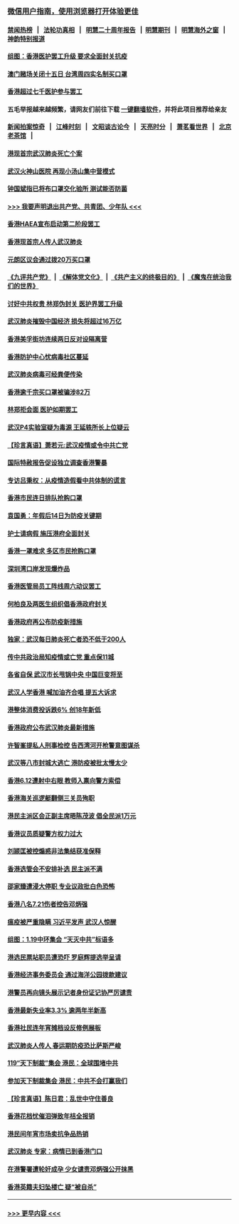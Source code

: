 ### [微信用户指南，使用浏览器打开体验更佳](https://github.com/gfw-breaker/banned-news1/blob/master/indexes/wechat-guide.md?t=0)
#### [禁闻热榜](热点新闻.md?t=0)  &nbsp;&nbsp;|&nbsp;&nbsp; [法轮功真相](https://github.com/gfw-breaker/truth/blob/master/README.md?t=0) &nbsp;&nbsp;|&nbsp;&nbsp; [明慧二十周年报告](https://github.com/gfw-breaker/mh-reports/blob/master/README.md?t=0) &nbsp;&nbsp;|&nbsp;&nbsp;[明慧期刊](https://github.com/gfw-breaker/mh-qikan) &nbsp;&nbsp;|&nbsp;&nbsp; [明慧海外之窗](https://github.com/gfw-breaker/mh-news/blob/master/README.md?t=0) &nbsp;&nbsp;|&nbsp;&nbsp; [神韵特别报道](https://github.com/gfw-breaker/mh-news/blob/master/shenyun.md?t=0)
#### [组图：香港医护罢工升级 要求全面封关抗疫](../pages/nsc415/n11844107.md?t=02051622) 
#### [澳门赌场关闭十五日 台湾周四实名制买口罩](../pages/nsc415/n11845083.md?t=02051622) 
#### [香港超过七千医护参与罢工](../pages/nsc415/n11845051.md?t=02051622) 
#### 五毛举报越来越频繁，请网友们前往下载 [一键翻墙软件](https://github.com/gfw-breaker/ssr-accounts)，并将此项目推荐给亲友
#### [新闻拍案惊奇](https://github.com/gfw-breaker/banned-news1/blob/master/pages/link4.md) &nbsp;&nbsp;|&nbsp;&nbsp; [江峰时刻](https://github.com/gfw-breaker/banned-news1/blob/master/pages/link4.md) &nbsp;&nbsp;|&nbsp;&nbsp; [文昭谈古论今](https://github.com/gfw-breaker/banned-news1/blob/master/pages/link4.md) &nbsp;&nbsp;|&nbsp;&nbsp; [天亮时分](https://github.com/gfw-breaker/banned-news1/blob/master/pages/link4.md) &nbsp;&nbsp;|&nbsp;&nbsp; [萧茗看世界](https://github.com/gfw-breaker/banned-news1/blob/master/pages/link4.md) &nbsp;&nbsp;|&nbsp;&nbsp; [北京老茶馆](https://github.com/gfw-breaker/banned-news1/blob/master/pages/link4.md) &nbsp;&nbsp;|&nbsp;&nbsp; 
#### [港现首宗武汉肺炎死亡个案](../pages/nsc415/n11844998.md?t=02051622) 
#### [武汉火神山医院 再现小汤山集中营模式](../pages/nsc415/n11844763.md?t=02051622) 
#### [钟国斌指已将布口罩交化验所 测试能否防菌](../pages/nsc415/n11842783.md?t=02051622) 
#### [>>> 我要声明退出共产党、共青团、少年队 <<<](https://github.com/begood0513/goodnews/blob/master/quit/letter.md) 
#### [香港HAEA宣布启动第二阶段罢工](../pages/nsc415/n11842723.md?t=02051622) 
#### [香港现首宗人传人武汉肺炎](../pages/nsc415/n11842766.md?t=02051622) 
#### [元朗区议会通过拨20万买口罩](../pages/nsc415/n11842754.md?t=02051622) 
#### [《九评共产党》](https://github.com/begood0513/9ping.md/blob/master/README.md) &nbsp;|&nbsp; [《解体党文化》](../../../../jtdwh.md/blob/master/README.md)  &nbsp;|&nbsp; [《共产主义的终极目的》](../../../../gczydzjmd.md/blob/master/README.md) &nbsp;|&nbsp; [《魔鬼在统治我们的世界》](../../../../mgztzwmdsj.md/blob/master/README.md) 
#### [讨好中共权贵 林郑伪封关 医护界罢工升级](../pages/nsc415/n11842359.md?t=02051622) 
#### [武汉肺炎摧毁中国经济 损失将超过16万亿](../pages/nsc415/n11839723.md?t=02051622) 
#### [香港美孚街坊连续两日反对设隔离营](../pages/nsc415/n11839962.md?t=02051622) 
#### [香港防护中心忧病毒社区蔓延](../pages/nsc415/n11839933.md?t=02051622) 
#### [武汉肺炎病毒可经粪便传染](../pages/nsc415/n11839939.md?t=02051622) 
#### [香港逾千宗买口罩被骗涉82万](../pages/nsc415/n11839914.md?t=02051622) 
#### [林郑拒会面 医护如期罢工](../pages/nsc415/n11839892.md?t=02051622) 
#### [武汉P4实验室疑为毒源 王延轶所长上位疑云](../pages/nsc415/n11835543.md?t=02051622) 
#### [【珍言真语】萧若元:武汉疫情或令中共亡党](../pages/nsc415/n11829394.md?t=02051622) 
#### [国际特赦报告促设独立调查香港警暴](../pages/nsc415/n11833845.md?t=02051622) 
#### [专访吕秉权：从疫情造假看中共体制的谎言](../pages/nsc415/n11833813.md?t=02051622) 
#### [香港市民连日排队抢购口罩](../pages/nsc415/n11833794.md?t=02051622) 
#### [袁国勇：年假后14日为防疫关键期](../pages/nsc415/n11831088.md?t=02051622) 
#### [护士请病假 施压港府全面封关](../pages/nsc415/n11831030.md?t=02051622) 
#### [香港一罩难求 多区市民抢购口罩](../pages/nsc415/n11831002.md?t=02051622) 
#### [深圳湾口岸发现爆炸品](../pages/nsc415/n11828802.md?t=02051622) 
#### [香港医管局员工阵线周六动议罢工](../pages/nsc415/n11828762.md?t=02051622) 
#### [何柏良及两医生组织倡香港政府封关](../pages/nsc415/n11828749.md?t=02051622) 
#### [香港政府再公布防疫新措施](../pages/nsc415/n11828716.md?t=02051622) 
#### [独家：武汉每日肺炎死亡者恐不低于200人](../pages/nsc415/n11828240.md?t=02051622) 
#### [传中共政治局知疫情或亡党 重点保11城](../pages/nsc415/n11828145.md?t=02051622) 
#### [各省自保 武汉市长甩锅中央 中国巨变将至](../pages/nsc415/n11828021.md?t=02051622) 
#### [武汉人学香港 喊加油齐合唱 提五大诉求](../pages/nsc415/n11827046.md?t=02051622) 
#### [港整体消费投诉跌6% 创18年新低](../pages/nsc415/n11817280.md?t=02051622) 
#### [香港政府公布武汉肺炎最新措施](../pages/nsc415/n11817152.md?t=02051622) 
#### [许智峯提私人刑事检控 告西湾河开枪警意图谋杀](../pages/nsc415/n11817132.md?t=02051622) 
#### [武汉等八市封城大逃亡 港防疫被批太慢太少](../pages/nsc415/n11817058.md?t=02051622) 
#### [香港6.12遭射中右眼 教师入禀向警方索偿](../pages/nsc415/n11814678.md?t=02051622) 
#### [香港海关巡逻艇翻侧三关员殉职](../pages/nsc415/n11814604.md?t=02051622) 
#### [港民主派区会正副主席晤陈茂波 倡全民派1万元](../pages/nsc415/n11814582.md?t=02051622) 
#### [香港议员质疑警方权力过大](../pages/nsc415/n11814560.md?t=02051622) 
#### [刘颕匡被控煽惑非法集结获准保释](../pages/nsc415/n11811727.md?t=02051622) 
#### [香港选管会不安排补选 民主派不满](../pages/nsc415/n11811691.md?t=02051622) 
#### [邵家臻遭浸大停职 专业议政批白色恐怖](../pages/nsc415/n11811670.md?t=02051622) 
#### [香港八名7.21伤者控告邓炳强](../pages/nsc415/n11811623.md?t=02051622) 
#### [瘟疫被严重隐瞒 习近平发声 武汉人惊醒](../pages/nsc415/n11811186.md?t=02051622) 
#### [组图：1.19中环集会 “天灭中共”标语多](../pages/nsc415/n11809514.md?t=02051622) 
#### [港选民票站职员遭恐吓 罗庭辉提选举呈请](../pages/nsc415/n11808914.md?t=02051622) 
#### [香港经济事务委员会 通过海洋公园拨款建议](../pages/nsc415/n11808906.md?t=02051622) 
#### [港警员再向镜头展示记者身份证记协严厉谴责](../pages/nsc415/n11808888.md?t=02051622) 
#### [香港最新失业率3.3% 逾两年半新高](../pages/nsc415/n11808887.md?t=02051622) 
#### [香港社民连年宵摊档设反修例展板](../pages/nsc415/n11808857.md?t=02051622) 
#### [武汉肺炎人传人 春运期防疫恐比萨斯严峻](../pages/nsc415/n11808739.md?t=02051622) 
#### [119“天下制裁”集会 港民：全球围堵中共](../pages/nsc415/n11806318.md?t=02051622) 
#### [参加天下制裁集会 港民：中共不会打赢我们](../pages/nsc415/n11806596.md?t=02051622) 
#### [【珍言真语】陈日君：乱世中守住善良](../pages/nsc415/n11806247.md?t=02051622) 
#### [香港花档忧催泪弹致年桔全报销](../pages/nsc415/n11806130.md?t=02051622) 
#### [港民间年宵市场卖抗争品热销](../pages/nsc415/n11806073.md?t=02051622) 
#### [武汉肺炎 专家：病情已到香港门口](../pages/nsc415/n11806020.md?t=02051622) 
#### [在港警署遭轮奸成孕 少女谴责邓炳强公开抹黑](../pages/nsc415/n11805981.md?t=02051622) 
#### [香港英籍夫妇坠楼亡 疑“被自杀”](../pages/nsc415/n11805937.md?t=02051622) 

----
#### [ >>> 更早内容 <<< ](../indexes/nsc415-earlier.md)
